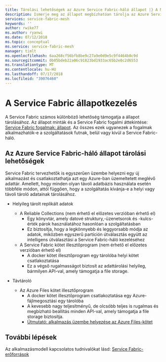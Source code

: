 ```yaml
---
title: Tárolási lehetőségek az Azure Service Fabric-háló állapot |} A Microsoft Docs
description: Ismerje meg az állapot megbízhatóan tárolja az Azure Service Fabric-háló futó Service Fabric-háló alkalmazások.
services: service-fabric-mesh
keywords: ''
author: rwike77
ms.author: ryanwi
ms.date: 07/12/2018
ms.topic: conceptual
ms.service: service-fabric-mesh
manager: timlt
ms.openlocfilehash: 6aa268cf56bfb8be9c27a9e0d9e5c9f4464b0c9d
ms.sourcegitcommit: 0b05bdeb22a06c91823bd1933ac65b2e0c2d6553
ms.translationtype: MT
ms.contentlocale: hu-HU
ms.lasthandoff: 07/17/2018
ms.locfileid: "39076460"
---
```

# <a name="state-management-with-service-fabric"></a>A Service Fabric állapotkezelés
A Service Fabric számos különböző lehetőség támogatja a állapot tárolásához. Az állapot minták és a Service Fabric fogalmi áttekintése: [Service Fabric fogalmak: állapot](/azure/service-fabric/service-fabric-concepts-state). Az összes ezek ugyanezek a fogalmak alkalmazhatók-e a szolgáltatások futnak, belül vagy kívül a Service Fabric-háló. 

## <a name="state-storage-options-in-azure-service-fabric-mesh"></a>Az Azure Service Fabric-háló állapot tárolási lehetőségek
Service Fabric tervezhetők is egyszerűen üzembe helyezni egy új alkalmazást és csatlakoztathatja azt egy Azure-ban üzemeltetett meglévő adattár. Amellett, hogy minden olyan távoli adatbázis használata esetén többféle módon, attól függően, hogy a szolgáltatás kívánja-e a helyi vagy távoli tároló adatainak tárolásához. 

* Helyileg tárolt replikált adatok
  * A Reliable Collections (nem érhető el előzetes verzióban érhető el)
    * Egy könyvtár, amely datové struktury,-üzenetsorok és -kulcs-érték párok használatához hasonlóan a szolgáltatásban
    * Ez biztosítja, hogy a legkönnyebb és leggyorsabb módja az adatok, miközben egyszerű partíción útválasztás együtt az intelligens útválasztási a Service Fabric-háló kezeléséhez
  * A Service Fabric kötet illesztőprogram (nem érhető el előzetes verzióban érhető el)
    * A docker kötet illesztőprogram egy tárolóba helyi kötet csatlakoztatása
    * Ez a végső rugalmasságot biztosít az adattárolási helyileg, bármilyen API-val, amely támogatja a file storage.

* Távtároló
  * Az Azure Files kötet illesztőprogram
    * A docker kötet illesztőprogram csatlakoztatása egy Azure-fájlmegosztási egy tárolóba
    * A kevesebb nagy teljesítményű, de olcsóbb teljes is rugalmas és megbízható beállítás minden API-val, amely támogatja a file storage biztosítja.
    * [Útmutató: alkalmazás üzembe helyezése az Azure Files-kötet](service-fabric-mesh-howto-deploy-app-azurefiles-volume.md)
    
## <a name="next-steps"></a>További lépések

Az alkalmazásmodell kapcsolatos tudnivalókat lásd: [Service Fabric-erőforrások](service-fabric-mesh-service-fabric-resources.md)
